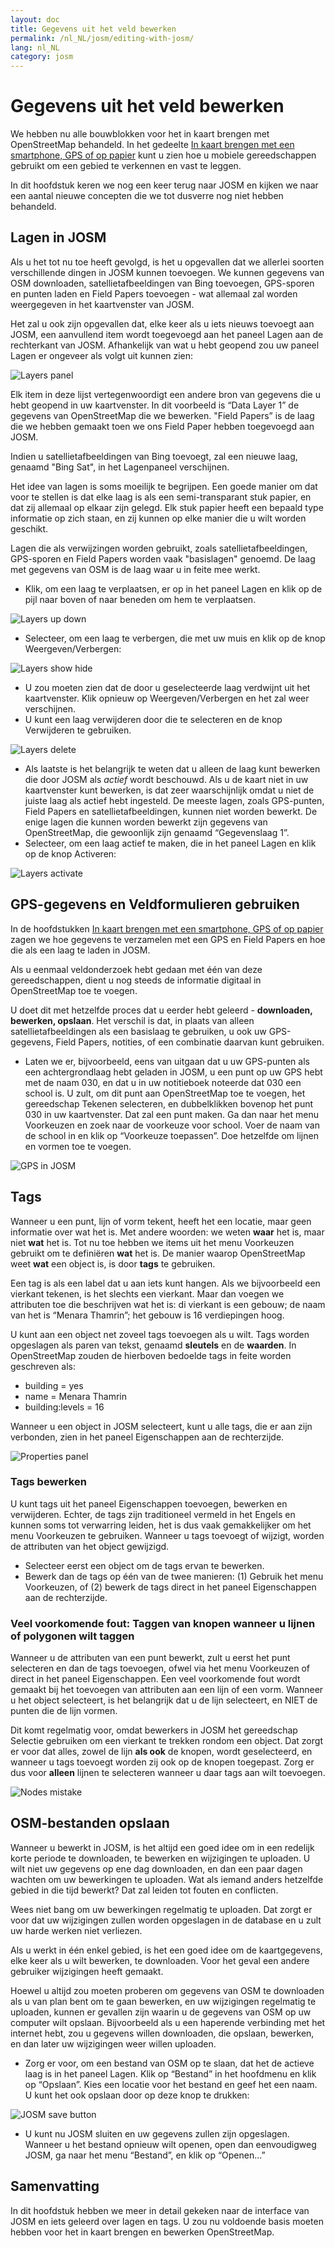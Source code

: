 ```yaml
---
layout: doc
title: Gegevens uit het veld bewerken
permalink: /nl_NL/josm/editing-with-josm/
lang: nl_NL
category: josm
---
```


Gegevens uit het veld bewerken
===================


We hebben nu alle bouwblokken voor het in kaart brengen met OpenStreetMap behandeld. In het gedeelte [In kaart brengen met een smartphone, GPS of op papier](/nl_NL/mobile-mapping/) kunt u zien hoe u mobiele gereedschappen gebruikt om een gebied te verkennen en vast te leggen.

In dit hoofdstuk keren we nog een keer terug naar JOSM en kijken we naar een aantal nieuwe concepten die we tot dusverre nog niet hebben behandeld.

Lagen in JOSM
-----------
Als u het tot nu toe heeft gevolgd, is het u opgevallen dat we allerlei soorten verschillende dingen in JOSM kunnen toevoegen. We kunnen gegevens van OSM downloaden, satellietafbeeldingen van Bing toevoegen, GPS-sporen en punten laden en Field Papers toevoegen - wat allemaal zal worden weergegeven in het kaartvenster van JOSM.

Het zal u ook zijn opgevallen dat, elke keer als u iets nieuws toevoegt aan JOSM, een aanvullend item wordt toegevoegd aan het paneel Lagen aan de rechterkant van JOSM. Afhankelijk van wat u hebt geopend zou uw paneel Lagen er ongeveer als volgt uit kunnen zien:

![Layers panel][]

Elk item in deze lijst vertegenwoordigt een andere bron van gegevens die u hebt geopend in uw kaartvenster. In dit voorbeeld is “Data Layer 1” de gegevens van OpenStreetMap die we bewerken. "Field Papers” is de laag die we hebben gemaakt toen we ons Field Paper hebben toegevoegd aan JOSM.

Indien u satellietafbeeldingen van Bing toevoegt, zal een nieuwe laag, genaamd "Bing Sat", in het Lagenpaneel verschijnen.

Het idee van lagen is soms moeilijk te begrijpen. Een goede manier om dat voor te stellen is dat elke laag is als een semi-transparant stuk papier, en dat zij allemaal op elkaar zijn gelegd. Elk stuk papier heeft een bepaald type informatie op zich staan, en zij kunnen op elke manier die u wilt worden geschikt.

Lagen die als verwijzingen worden gebruikt, zoals satellietafbeeldingen, GPS-sporen en Field Papers worden vaak "basislagen" genoemd. De laag met gegevens van OSM is de laag waar u in feite mee werkt.

-   Klik, om een laag te verplaatsen, er op in het paneel Lagen en klik op de pijl naar boven of naar beneden om hem te verplaatsen.

![Layers up down][]

-  Selecteer, om een laag te verbergen, die met uw muis en klik op de knop Weergeven/Verbergen:

![Layers show hide][]

-  U zou moeten zien dat de door u geselecteerde laag verdwijnt uit het kaartvenster. Klik opnieuw op Weergeven/Verbergen en het zal weer verschijnen.
-  U kunt een laag verwijderen door die te selecteren en de knop Verwijderen te gebruiken.

![Layers delete][]

-   Als laatste is het belangrijk te weten dat u alleen de laag kunt bewerken die door JOSM als *actief* wordt beschouwd. Als u de kaart niet in uw kaartvenster kunt bewerken, is dat zeer waarschijnlijk omdat u niet de juiste laag als actief hebt ingesteld. De meeste lagen, zoals GPS-punten, Field Papers en satellietafbeeldingen, kunnen niet worden bewerkt. De enige lagen die kunnen worden bewerkt zijn gegevens van OpenStreetMap, die gewoonlijk zijn genaamd “Gegevenslaag 1”.
-  Selecteer, om een laag actief te maken, die in het paneel Lagen en klik op de knop Activeren:

![Layers activate][]


GPS-gegevens en Veldformulieren gebruiken
-------------------------------
In de hoofdstukken [In kaart brengen met een smartphone, GPS of op papier](/nl_NL/mobile-mapping/) zagen we hoe gegevens te verzamelen met een GPS en Field Papers en hoe die als een laag te laden in JOSM.

Als u eenmaal veldonderzoek hebt gedaan met één van deze gereedschappen, dient u nog steeds de informatie digitaal in OpenStreetMap toe te voegen.

U doet dit met hetzelfde proces dat u eerder hebt geleerd - **downloaden, bewerken, opslaan**. Het verschil is dat, in plaats van alleen satellietafbeeldingen als een basislaag te gebruiken, u ook uw GPS-gegevens, Field Papers, notities, of een combinatie daarvan kunt gebruiken.

-   Laten we er, bijvoorbeeld, eens van uitgaan dat u uw GPS-punten als een achtergrondlaag hebt geladen in JOSM, u een punt op uw GPS hebt met de naam 030, en dat u in uw notitieboek noteerde dat 030 een school is. U zult, om dit punt aan OpenStreetMap toe te voegen, het gereedschap Tekenen selecteren, en dubbelklikken bovenop het punt 030 in uw kaartvenster. Dat zal een punt maken. Ga dan naar het menu Voorkeuzen en zoek naar de voorkeuze voor school. Voer de naam van de school in en klik op “Voorkeuze toepassen”. Doe hetzelfde om lijnen en vormen toe te voegen.

![GPS in JOSM][]

Tags
----
Wanneer u een punt, lijn of vorm tekent, heeft het een locatie, maar geen informatie over wat het is. Met andere woorden: we weten **waar** het is, maar niet **wat** het is. Tot nu toe hebben we items uit het menu Voorkeuzen gebruikt om te definiëren **wat** het is. De manier waarop OpenStreetMap weet **wat** een object is, is door **tags** te gebruiken.

Een tag is als een label dat u aan iets kunt hangen. Als we bijvoorbeeld een vierkant tekenen, is het slechts een vierkant. Maar dan voegen we attributen toe die beschrijven wat het is: di vierkant is een gebouw; de naam van het is “Menara Thamrin”; het gebouw is 16 verdiepingen hoog.

U kunt aan een object net zoveel tags toevoegen als u wilt. Tags worden opgeslagen als paren van tekst, genaamd **sleutels** en de **waarden**. In OpenStreetMap zouden de hierboven bedoelde tags in feite worden geschreven als:

-   building = yes
-   name = Menara Thamrin
-   building:levels = 16

Wanneer u een object in JOSM selecteert, kunt u alle tags, die er aan zijn verbonden, zien in het paneel Eigenschappen aan de rechterzijde. 

![Properties panel][]

### Tags bewerken

U kunt tags uit het paneel Eigenschappen toevoegen, bewerken en verwijderen. Echter, de tags zijn traditioneel vermeld in het Engels en kunnen soms tot verwarring leiden, het is dus vaak gemakkelijker om het menu Voorkeuzen te gebruiken. Wanneer u tags toevoegt of wijzigt, worden de attributen van het object gewijzigd.

-   Selecteer eerst een object om de tags ervan te bewerken.
- Bewerk dan de tags op één van de twee manieren: (1) Gebruik het menu Voorkeuzen, of (2) bewerk de tags direct in het paneel Eigenschappen aan de rechterzijde. 

### Veel voorkomende fout: Taggen van knopen wanneer u lijnen of polygonen wilt taggen

Wanneer u de attributen van een punt bewerkt, zult u eerst het punt selecteren en dan de tags toevoegen, ofwel via het menu Voorkeuzen of direct in het paneel Eigenschappen. Een veel voorkomende fout wordt gemaakt bij het toevoegen van attributen aan een lijn of een vorm. Wanneer u het object selecteert, is het belangrijk dat u
de lijn selecteert, en NIET de punten die de lijn vormen.

Dit komt regelmatig voor, omdat bewerkers in JOSM het gereedschap Selectie gebruiken om een vierkant te trekken rondom een object. Dat zorgt er voor dat alles, zowel de lijn **als ook** de knopen, wordt geselecteerd, en wanneer u tags toevoegt worden zij ook op de knopen toegepast. Zorg er dus voor **alleen** lijnen te selecteren wanneer u daar tags aan wilt toevoegen.

![Nodes mistake][]

OSM-bestanden opslaan
----------------
Wanneer u bewerkt in JOSM, is het altijd een goed idee om in een redelijk korte periode te downloaden, te bewerken en wijzigingen te uploaden. U wilt niet uw gegevens op ene dag downloaden, en dan een paar dagen wachten om uw bewerkingen te uploaden. Wat als iemand anders hetzelfde gebied in die tijd bewerkt? Dat zal leiden tot fouten en conflicten.

Wees niet bang om uw bewerkingen regelmatig te uploaden. Dat zorgt er voor dat uw wijzigingen zullen worden opgeslagen in de database en u zult uw harde werken niet verliezen.

Als u werkt in één enkel gebied, is het een goed idee om de kaartgegevens, elke keer als u wilt bewerken, te downloaden. Voor het geval een andere gebruiker wijzigingen heeft gemaakt. 

Hoewel u altijd zou moeten proberen om gegevens van OSM te downloaden als u van plan bent om te gaan bewerken, en uw wijzigingen regelmatig te uploaden, kunnen er gevallen zijn waarin u de gegevens van OSM op uw computer wilt opslaan. Bijvoorbeeld als u een haperende verbinding met het internet hebt, zou u gegevens willen downloaden, die opslaan, bewerken, en dan later uw wijzigingen weer willen uploaden.

-   Zorg er voor, om een bestand van OSM op te slaan, dat het de actieve laag is in het paneel Lagen. Klik op “Bestand” in het hoofdmenu en klik op “Opslaan”. Kies een locatie voor het bestand en geef het een naam. U kunt het ook opslaan door op deze knop te drukken:

![JOSM save button][]

-  U kunt nu JOSM sluiten en uw gegevens zullen zijn opgeslagen. Wanneer u het bestand opnieuw wilt openen, open dan eenvoudigweg JOSM, ga naar het menu “Bestand”, en klik op “Openen...”

Samenvatting
-------
In dit hoofdstuk hebben we meer in detail gekeken naar de interface van JOSM en iets geleerd over lagen en tags. U zou nu voldoende basis moeten hebben voor het in kaart brengen en bewerken OpenStreetMap.


[Layers panel]: /images/josm/josm_layers-panel.png
[Layers up down]: /images/josm/josm_layers-panel-up-down.png
[Layers show hide]: /images/josm/josm_layers-panel-show-hide.png
[Layers delete]: /images/josm/josm_layers-panel-delete.png
[Layers activate]: /images/josm/josm_layers-panel-activate.png
[GPS in JOSM]: /images/josm/josm_gps-layer.png
[Properties panel]: /images/josm/josm_properties-panel.png
[Nodes mistake]: /images/josm/josm_nodes-selected-mistake.png
[JOSM save button]: /images/josm/josm_save-button.png
